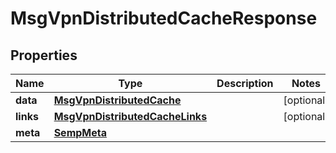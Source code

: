 
# MsgVpnDistributedCacheResponse

## Properties
Name | Type | Description | Notes
------------ | ------------- | ------------- | -------------
**data** | [**MsgVpnDistributedCache**](MsgVpnDistributedCache.md) |  |  [optional]
**links** | [**MsgVpnDistributedCacheLinks**](MsgVpnDistributedCacheLinks.md) |  |  [optional]
**meta** | [**SempMeta**](SempMeta.md) |  | 



